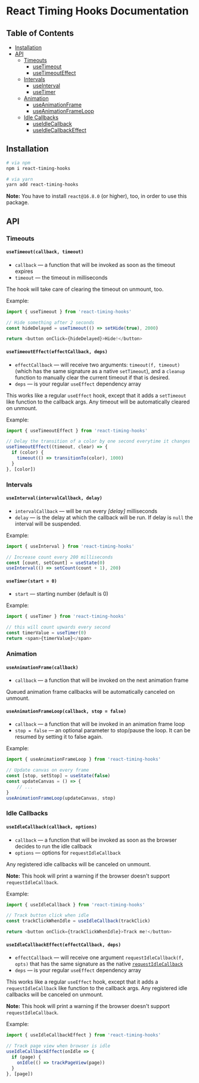 # React Timing Hooks Documentation

## Table of Contents
* [Installation](#installation)
* [API](#api)
    * [Timeouts](#timeouts)
        * [useTimeout](#usetimeoutcallback-timeout)
        * [useTimeoutEffect](#usetimeouteffecteffectcallback-deps)
    * [Intervals](#intervals)    
        * [useInterval](#useintervalintervalcallback-delay)
        * [useTimer](#usetimerstart--0)
    * [Animation](#animation)
        * [useAnimationFrame](#useanimationframecallback)
        * [useAnimationFrameLoop](#useanimationframeloopcallback)
    * [Idle Callbacks](#idle-callbacks)   
        * [useIdleCallback](#useidlecallbackcallback-options)
        * [useIdleCallbackEffect](#useidlecallbackeffecteffectcallback-deps)

## Installation

```bash
# via npm
npm i react-timing-hooks

# via yarn
yarn add react-timing-hooks
```

**Note:** You have to install `react@16.8.0` (or higher), too, in order to use this package.

## API

### Timeouts

#### `useTimeout(callback, timeout)`

* `callback` — a function that will be invoked as soon as the timeout expires
* `timeout` — the timeout in milliseconds

The hook will take care of clearing the timeout on unmount, too.

Example: 

```javascript
import { useTimeout } from 'react-timing-hooks'

// Hide something after 2 seconds
const hideDelayed = useTimeout(() => setHide(true), 2000)

return <button onClick={hideDelayed}>Hide!</button>
```

#### `useTimeoutEffect(effectCallback, deps)`

* `effectCallback` — will receive two arguments: `timeout(f, timeout)` (which has the
same signature as a native `setTimeout`), and a `cleanup` function to manually clear the current timeout if that is desired.
* `deps` — is your regular `useEffect` dependency array

This works like a regular `useEffect` hook, except that it adds a `setTimeout` like function
to the callback args. Any timeout will be automatically cleared on unmount.

Example: 

```javascript
import { useTimeoutEffect } from 'react-timing-hooks'

// Delay the transition of a color by one second everytime it changes
useTimeoutEffect((timeout, clear) => {
  if (color) {
    timeout(() => transitionTo(color), 1000)
  }
}, [color])
```


### Intervals

#### `useInterval(intervalCallback, delay)`

* `intervalCallback` — will be run every _[delay]_ milliseconds
* `delay` — is the delay at which the callback will be run. If delay is `null` the interval will be suspended.

Example: 

```javascript
import { useInterval } from 'react-timing-hooks'

// Increase count every 200 milliseconds
const [count, setCount] = useState(0)
useInterval(() => setCount(count + 1), 200)
```


#### `useTimer(start = 0)`

* `start` — starting number (default is 0)

Example: 

```javascript
import { useTimer } from 'react-timing-hooks'

// this will count upwards every second
const timerValue = useTimer(0)
return <span>{timerValue}</span>
```


### Animation

#### `useAnimationFrame(callback)`

* `callback` — a function that will be invoked on the next animation frame

Queued animation frame callbacks will be automatically canceled on unmount.



#### `useAnimationFrameLoop(callback, stop = false)`

* `callback` — a function that will be invoked in an animation frame loop
* `stop = false` — an optional parameter to stop/pause the loop. It can be resumed by setting it to false again.

Example: 

```javascript
import { useAnimationFrameLoop } from 'react-timing-hooks'

// Update canvas on every frame
const [stop, setStop] = useState(false)
const updateCanvas = () => { 
    // ... 
}
useAnimationFrameLoop(updateCanvas, stop)
```


### Idle Callbacks

#### `useIdleCallback(callback, options)`

* `callback` — a function that will be invoked as soon as the browser decides to run the idle callback
* `options` — options for `requestIdleCallback`

Any registered idle callbacks will be canceled on unmount.

**Note:** This hook will print a warning if the browser doesn't support `requestIdleCallback`.

Example: 

```javascript
import { useIdleCallback } from 'react-timing-hooks'

// Track button click when idle
const trackClickWhenIdle = useIdleCallback(trackClick)

return <button onClick={trackClickWhenIdle}>Track me!</button>
```



#### `useIdleCallbackEffect(effectCallback, deps)`

* `effectCallback` — will receive one argument `requestIdleCallback(f, opts)` that has the
same signature as the native [`requestIdleCallback`](https://developer.mozilla.org/en-US/docs/Web/API/Window/requestIdleCallback)
* `deps` — is your regular `useEffect` dependency array

This works like a regular `useEffect` hook, except that it adds a `requestIdleCallback` like function
to the callback args. Any registered idle callbacks will be canceled on unmount.

**Note:** This hook will print a warning if the browser doesn't support `requestIdleCallback`.

Example: 

```javascript
import { useIdleCallbackEffect } from 'react-timing-hooks'

// Track page view when browser is idle
useIdleCallbackEffect(onIdle => {
  if (page) {
    onIdle(() => trackPageView(page))
  }
}, [page])
```





